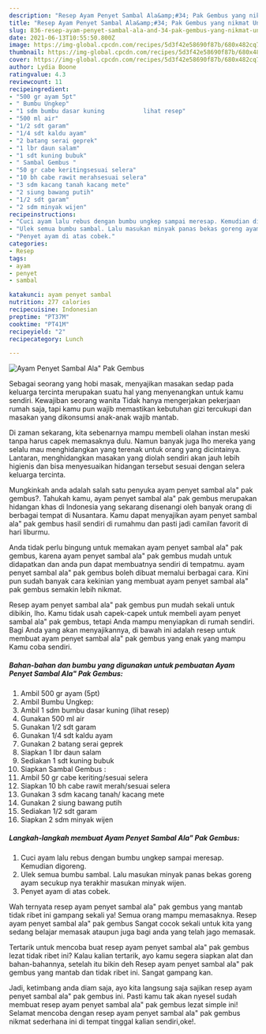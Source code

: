 ```yaml
---
description: "Resep Ayam Penyet Sambal Ala&amp;#34; Pak Gembus yang nikmat Untuk Jualan"
title: "Resep Ayam Penyet Sambal Ala&amp;#34; Pak Gembus yang nikmat Untuk Jualan"
slug: 836-resep-ayam-penyet-sambal-ala-and-34-pak-gembus-yang-nikmat-untuk-jualan
date: 2021-06-13T10:55:50.800Z
image: https://img-global.cpcdn.com/recipes/5d3f42e58690f87b/680x482cq70/ayam-penyet-sambal-ala-pak-gembus-foto-resep-utama.jpg
thumbnail: https://img-global.cpcdn.com/recipes/5d3f42e58690f87b/680x482cq70/ayam-penyet-sambal-ala-pak-gembus-foto-resep-utama.jpg
cover: https://img-global.cpcdn.com/recipes/5d3f42e58690f87b/680x482cq70/ayam-penyet-sambal-ala-pak-gembus-foto-resep-utama.jpg
author: Lydia Boone
ratingvalue: 4.3
reviewcount: 11
recipeingredient:
- "500 gr ayam 5pt"
- " Bumbu Ungkep"
- "1 sdm bumbu dasar kuning           lihat resep"
- "500 ml air"
- "1/2 sdt garam"
- "1/4 sdt kaldu ayam"
- "2 batang serai geprek"
- "1 lbr daun salam"
- "1 sdt kuning bubuk"
- " Sambal Gembus "
- "50 gr cabe keritingsesuai selera"
- "10 bh cabe rawit merahsesuai selera"
- "3 sdm kacang tanah kacang mete"
- "2 siung bawang putih"
- "1/2 sdt garam"
- "2 sdm minyak wijen"
recipeinstructions:
- "Cuci ayam lalu rebus dengan bumbu ungkep sampai meresap. Kemudian digoreng."
- "Ulek semua bumbu sambal. Lalu masukan minyak panas bekas goreng ayam secukup nya terakhir masukan minyak wijen."
- "Penyet ayam di atas cobek."
categories:
- Resep
tags:
- ayam
- penyet
- sambal

katakunci: ayam penyet sambal 
nutrition: 277 calories
recipecuisine: Indonesian
preptime: "PT37M"
cooktime: "PT41M"
recipeyield: "2"
recipecategory: Lunch

---
```



![Ayam Penyet Sambal Ala&#34; Pak Gembus](https://img-global.cpcdn.com/recipes/5d3f42e58690f87b/680x482cq70/ayam-penyet-sambal-ala-pak-gembus-foto-resep-utama.jpg)

Sebagai seorang yang hobi masak, menyajikan masakan sedap pada keluarga tercinta merupakan suatu hal yang menyenangkan untuk kamu sendiri. Kewajiban seorang  wanita Tidak hanya mengerjakan pekerjaan rumah saja, tapi kamu pun wajib memastikan kebutuhan gizi tercukupi dan masakan yang dikonsumsi anak-anak wajib mantab.

Di zaman  sekarang, kita sebenarnya mampu membeli olahan instan meski tanpa harus capek memasaknya dulu. Namun banyak juga lho mereka yang selalu mau menghidangkan yang terenak untuk orang yang dicintainya. Lantaran, menghidangkan masakan yang diolah sendiri akan jauh lebih higienis dan bisa menyesuaikan hidangan tersebut sesuai dengan selera keluarga tercinta. 



Mungkinkah anda adalah salah satu penyuka ayam penyet sambal ala&#34; pak gembus?. Tahukah kamu, ayam penyet sambal ala&#34; pak gembus merupakan hidangan khas di Indonesia yang sekarang disenangi oleh banyak orang di berbagai tempat di Nusantara. Kamu dapat menyajikan ayam penyet sambal ala&#34; pak gembus hasil sendiri di rumahmu dan pasti jadi camilan favorit di hari liburmu.

Anda tidak perlu bingung untuk memakan ayam penyet sambal ala&#34; pak gembus, karena ayam penyet sambal ala&#34; pak gembus mudah untuk didapatkan dan anda pun dapat membuatnya sendiri di tempatmu. ayam penyet sambal ala&#34; pak gembus boleh dibuat memalui berbagai cara. Kini pun sudah banyak cara kekinian yang membuat ayam penyet sambal ala&#34; pak gembus semakin lebih nikmat.

Resep ayam penyet sambal ala&#34; pak gembus pun mudah sekali untuk dibikin, lho. Kamu tidak usah capek-capek untuk membeli ayam penyet sambal ala&#34; pak gembus, tetapi Anda mampu menyiapkan di rumah sendiri. Bagi Anda yang akan menyajikannya, di bawah ini adalah resep untuk membuat ayam penyet sambal ala&#34; pak gembus yang enak yang mampu Kamu coba sendiri.

<!--inarticleads1-->

##### Bahan-bahan dan bumbu yang digunakan untuk pembuatan Ayam Penyet Sambal Ala&#34; Pak Gembus:

1. Ambil 500 gr ayam (5pt)
1. Ambil  Bumbu Ungkep:
1. Ambil 1 sdm bumbu dasar kuning           (lihat resep)
1. Gunakan 500 ml air
1. Gunakan 1/2 sdt garam
1. Gunakan 1/4 sdt kaldu ayam
1. Gunakan 2 batang serai geprek
1. Siapkan 1 lbr daun salam
1. Sediakan 1 sdt kuning bubuk
1. Siapkan  Sambal Gembus :
1. Ambil 50 gr cabe keriting/sesuai selera
1. Siapkan 10 bh cabe rawit merah/sesuai selera
1. Gunakan 3 sdm kacang tanah/ kacang mete
1. Gunakan 2 siung bawang putih
1. Sediakan 1/2 sdt garam
1. Siapkan 2 sdm minyak wijen




<!--inarticleads2-->

##### Langkah-langkah membuat Ayam Penyet Sambal Ala&#34; Pak Gembus:

1. Cuci ayam lalu rebus dengan bumbu ungkep sampai meresap. Kemudian digoreng.
1. Ulek semua bumbu sambal. Lalu masukan minyak panas bekas goreng ayam secukup nya terakhir masukan minyak wijen.
1. Penyet ayam di atas cobek.




Wah ternyata resep ayam penyet sambal ala&#34; pak gembus yang mantab tidak ribet ini gampang sekali ya! Semua orang mampu memasaknya. Resep ayam penyet sambal ala&#34; pak gembus Sangat cocok sekali untuk kita yang sedang belajar memasak ataupun juga bagi anda yang telah jago memasak.

Tertarik untuk mencoba buat resep ayam penyet sambal ala&#34; pak gembus lezat tidak ribet ini? Kalau kalian tertarik, ayo kamu segera siapkan alat dan bahan-bahannya, setelah itu bikin deh Resep ayam penyet sambal ala&#34; pak gembus yang mantab dan tidak ribet ini. Sangat gampang kan. 

Jadi, ketimbang anda diam saja, ayo kita langsung saja sajikan resep ayam penyet sambal ala&#34; pak gembus ini. Pasti kamu tak akan nyesel sudah membuat resep ayam penyet sambal ala&#34; pak gembus lezat simple ini! Selamat mencoba dengan resep ayam penyet sambal ala&#34; pak gembus nikmat sederhana ini di tempat tinggal kalian sendiri,oke!.

